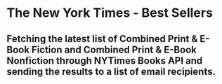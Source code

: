 # The New York Times - Best Sellers

## Fetching the latest list of Combined Print & E-Book Fiction and Combined Print & E-Book Nonfiction through NYTimes Books API and sending the results to a list of email recipients.
